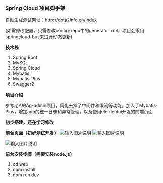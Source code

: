 ###  **Spring Cloud 项目脚手架** 
自动生成测试网址：http://dota2info.cn/index

(如需修改配置，只需修改config-repo中的generator.xml，项目会采用springcloud-bus来进行动态更新)

 **技术栈** 
1. Spring Boot
1. MySQL
1. Spring Cloud
1. Mybatis
1. Mybatis-Plus
1. Swagger2

 **项目介绍**
 
  参考老A的Ag-admin项目，简化去掉了中间件和限流等功能，加入了Mybatis-Plus，增加aop的统一日志和异常管理，以及使用elementui开发的前端页面

 **初步搭建，还在学习修改** 

 **前台页面（初步测试开发）**
![输入图片说明](https://gitee.com/uploads/images/2018/0104/190521_26ae461b_1463938.png "深度截图_选择区域_20180104190513.png")
![输入图片说明](https://gitee.com/uploads/images/2018/0104/190311_a2d9b616_1463938.png "深度截图_选择区域_20180104190140.png") 

![输入图片说明](https://gitee.com/uploads/images/2018/0105/192313_5b896fbe_1463938.png "前端UI.png")

 **前台安装步骤（需要安装node.js）**
1. cd web
1. npm install 
1. npm run dev